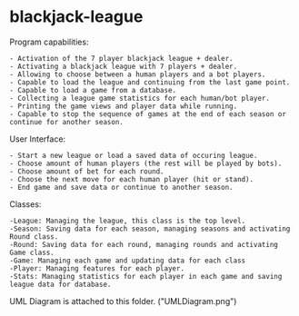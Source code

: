 # blackjack-league

Program capabilities:

	- Activation of the 7 player blackjack league + dealer.
	- Activating a blackjack league with 7 players + dealer.
	- Allowing to choose between a human players and a bot players.
	- Capable to load the league and continuing from the last game point.
	- Capable to load a game from a database.
	- Collecting a league game statistics for each human/bot player.
	- Printing the game views and player data while running.
	- Capable to stop the sequence of games at the end of each season or continue for another season.

User Interface:

	- Start a new league or load a saved data of occuring league.
	- Choose amount of human players (the rest will be played by bots).
	- Choose amount of bet for each round.
	- Choose the next move for each human player (hit or stand).
	- End game and save data or continue to another season.
Classes:

	-League: Managing the league, this class is the top level.
	-Season: Saving data for each season, managing seasons and activating Round class.
	-Round: Saving data for each round, managing rounds and activating Game class.
	-Game: Managing each game and updating data for each class
	-Player: Managing features for each player.
	-Stats: Managing statistics for each player in each game and saving league data for database.
	
UML Diagram is attached to this folder. ("UMLDiagram.png")
